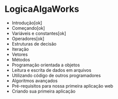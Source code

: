 # LogicaAlgaWorks

- Introdução[ok]
- Começando[ok]
- Variáveis e constantes[ok]
- Operadores[ok]
- Estruturas de decisão
- Iteração
- Vetores
- Métodos
- Programação orientada a objetos
- Leitura e escrita de dados em arquivos
- Utilizando código de outros programadores
- Algoritmos avançados
- Pré-requisitos para nossa primeira aplicação web
- Criando sua primeira aplicação

